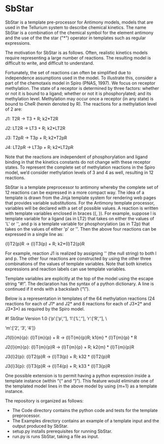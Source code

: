 # SbStar
SbStar is a template pre-processor for Antimony models, models that are used in the Tellurium system to describe chemical kinetics. The name SbStar is a combination of the chemical symbol for the element antimony and the use of the the star ("*") operator in templates such as regular expressions.

The motivation for SbStar is as follows. Often, realistic kinetics models require representing a large number of reactions. The resulting model is difficult to write, and difficult to understand.

Fortunately, the set of reactions can often be simplified due to independence assumptions used in the model. To illustrate this, consider a part of the chemotaxis model in Spiro (PNAS, 1997). We focus on receptor methylation. The state of a receptor is determined by three factors: whether or not it is bound to a ligand; whether or not it is phosphorylated; and its methylation level. Methylation may occur once a receptor (in any state) is bound to CheR (herein denoted by R). The reactions for a methylation level of 2 are:

  J1: T2R -> T3 + R; k2\*T2R
  
  J2: LT2R -> LT3 + R; k2\*LT2R
  
  J3: T2pR -> T3p + R; k2\*T2pR
  
  J4: LT2pR -> LT3p + R; k2\*LT2pR
  
Note that the reactions are independent of phosphorylation and ligand binding in that the kinetics constants do not change with these receptor states. To represent the complete set of methylation reactions in the Spiro model, we’d consider methylation levels of 3 and 4 as well, resulting in 12 reactions.

SbStar is a template preprocessor to antimony whereby the complete set of 12 reactions can be expressed in a more compact way. The idea of a template is drawn from the Jinja template system for rendering web pages that provides variable substitutions. For the Antimony template processor, variables will be declared with a set of possible values. A reaction is written with template variables enclosed in braces ({, }). For example, suppose l is template variable for a ligand (as in LT2) that takes on either the values of 'L' or '', and p is a template variable for phosphorylation (as in T2p) that takes on the values of either 'p' or ''. Then the above four reactions can be expressed in a single line as:

{l}T2{p}R -> {l}T3{p} + R; k2*{l}T2{p}R

For example, reaction J1 is realized by assigning '' (the null string) to both l and p. The other four reactions are constructed by using the other three combinations of the values of template variables. Note that both kinetics expressions and reaction labels can use template variables.

Template variables are explicitly at the top of the model using the escape string “#!”. The declaration has the syntax of a python dictionary. A line is continued if it ends with a backslash (“\”).

Below is a representation in templates of the 64 methylation 
reactions (24 reactions for each of
J1\* and J2\* and 8 reactions for each of 
J3\*2\* and J3\*3\*) as required by the Spiro model. 

  <p>#! SbStar Version 1.0 {‘p’:[‘p’,‘’], ‘l’:[‘L’,‘’], ‘r’:[‘R’,‘’], \ </p>

  ‘m’:[‘2’, ‘3’, ‘4’]}
 
  J1{l}{m}{p}: {l}T{m}{p} + R -> {l}T{m}{p}R; k1{m} \* {l}T{m}{p} \* R
  
  J2{l}{m}{p}: {l}T{m}{p}R -> {l}T{m}{p} + R; k2{m} \* {l}T{m}{p}R
  
  J3{l}2{p}: {l}T2{p}R -> {l}T3{p} + R; k32 \* {l}T2{p}R
  
  J3{l}3{p}: {l}T3{p}R -> {l}T4{p} + R; k33 \* {l}T3{p}R

One possible extension is to permit having a python expression inside a template instance (within “{“ and “}”). This feature would eliminate one of the templated model lines in the above model by using {m+1} as a template instance.

The repository is organized as follows:

*  The Code directory contains the python code and tests for the template preprocessor.
*  The Examples directory contains an example of a template input and the output produced by SbStar.
*  setup.py installs prerequisites for running SbStar.
*  run.py is runs SbStar, taking a file as input. 

